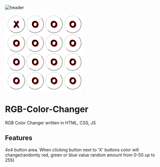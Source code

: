 ![header](https://capsule-render.vercel.app/api?type=slice&color=auto&height=300&section=header&text=color%20changer&fontSize=90&align=right)

![](Screen.gif)

# RGB-Color-Changer
RGB Color Changer written in HTML, CSS, JS

## Features
4x4 button area. When clicking button next to 'X' buttons color will change(randomly red, green or blue value random amount from 0-50 up to 255)
